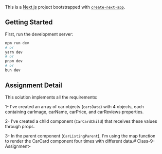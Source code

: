 This is a [Next.js](https://nextjs.org) project bootstrapped with [`create-next-app`](https://nextjs.org/docs/app/api-reference/cli/create-next-app).

## Getting Started

First, run the development server:

```bash
npm run dev
# or
yarn dev
# or
pnpm dev
# or
bun dev
```

## Assignment Detail

This solution implements all the requirements:

1- I've created an array of car objects (`carsData`) with 4 objects, each containing carImage, carName, carPrice, and carReviews properties.

2- I've created a child component (`CarCardChild`) that receives these values through props.

3- In the parent component (`CarListingParent`), I'm using the map function to render the CarCard component four times with different data.#   C l a s s - 9 - A s s i g n m e n t -  
 